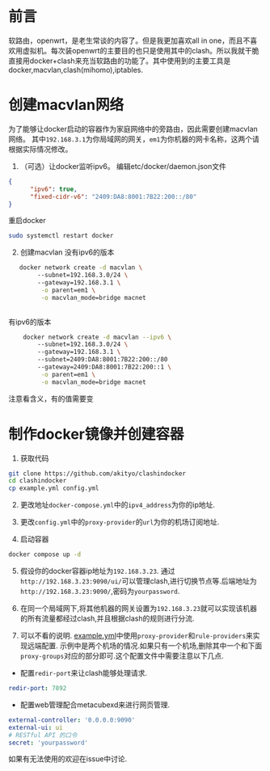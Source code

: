# 前言
软路由，openwrt，是老生常谈的内容了。但是我更加喜欢all in one，而且不喜欢用虚拟机。每次装openwrt的主要目的也只是使用其中的clash。所以我就干脆直接用docker+clash来充当软路由的功能了。其中使用到的主要工具是docker,macvlan,clash(mihomo),iptables.

# 创建macvlan网络
为了能够让docker启动的容器作为家庭网络中的旁路由，因此需要创建macvlan网络。
其中`192.168.3.1`为你局域网的网关，`em1`为你机器的网卡名称，这两个请根据实际情况修改。

1. （可选）让docker监听ipv6。
    编辑etc/docker/daemon.json文件
```json
{  
      "ipv6": true,  
      "fixed-cidr-v6": "2409:DA8:8001:7B22:200::/80"  
}
```

重启docker
```bash
sudo systemctl restart docker
```
    
2. 创建macvlan
    没有ipv6的版本
```bash
   docker network create -d macvlan \  
        --subnet=192.168.3.0/24 \  
        --gateway=192.168.3.1 \  
         -o parent=em1 \  
         -o macvlan_mode=bridge macnet
    
```
有ipv6的版本
```bash
    docker network create -d macvlan --ipv6 \  
        --subnet=192.168.3.0/24 \  
        --gateway=192.168.3.1 \  
        --subnet=2409:DA8:8001:7B22:200::/80 
        --gateway=2409:DA8:8001:7B22:200::1 \  
         -o parent=em1 \  
         -o macvlan_mode=bridge macnet
```    
注意看含义，有的值需要变
# 制作docker镜像并创建容器
1. 获取代码
```bash
git clone https://github.com/akityo/clashindocker
cd clashindocker
cp example.yml config.yml
```

2. 更改地址`docker-compose.yml`中的`ipv4_address`为你的ip地址.

3. 更改`config.yml`中的`proxy-provider`的`url`为你的机场订阅地址.

4. 启动容器
```bash
docker compose up -d 
```

5. 假设你的docker容器ip地址为`192.168.3.23`. 通过`http://192.168.3.23:9090/ui/`可以管理clash,进行切换节点等.后端地址为`http://192.168.3.23:9090/`,密码为`yourpassword`.

6. 在同一个局域网下,将其他机器的网关设置为`192.168.3.23`就可以实现该机器的所有流量都经过clash,并且根据clash的规则进行分流.

7. 可以不看的说明. [example.yml](./example.yml)中使用`proxy-provider`和`rule-providers`来实现远端配置. 示例中是两个机场的情况.如果只有一个机场,删除其中一个和下面`proxy-groups`对应的部分即可.这个配置文件中需要注意以下几点.

+ 配置`redir-port`来让clash能够处理请求.
```yaml
redir-port: 7892 
```

+ 配置web管理配合metacubexd来进行网页管理.
```yaml
external-controller: '0.0.0.0:9090'
external-ui: ui
# RESTful API 的口令
secret: 'yourpassword'
```

如果有无法使用的欢迎在issue中讨论.